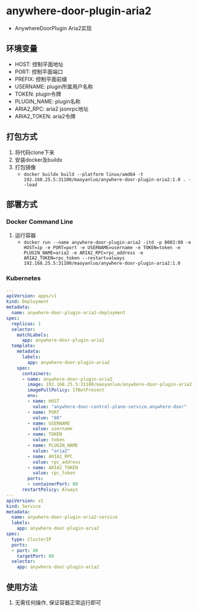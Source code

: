 # anywhere-door-plugin-aria2
* AnywhereDoorPlugin Aria2实现

## 环境变量
* HOST: 控制平面地址
* PORT: 控制平面端口
* PREFIX: 控制平面前缀
* USERNAME: plugin所属用户名称
* TOKEN: plugin令牌
* PLUGIN_NAME: plugin名称
* ARIA2_RPC: aria2 jsonrpc地址
* ARIA2_TOKEN: aria2令牌

## 打包方式
1. 将代码clone下来
2. 安装docker及buildx
3. 打包镜像
   * `docker buildx build --platform linux/amd64 -t 192.168.25.5:31100/maoyanluo/anywhere-door-plugin-aria2:1.0 . --load`

## 部署方式

### Docker Command Line
1. 运行容器
   * `docker run --name anywhere-door-plugin-aria2 -itd -p 8083:80 -e HOST=ip -e PORT=port -e USERNAME=username -e TOKEN=token -e PLUGIN_NAME=aria2 -e ARIA2_RPC=rpc_address -e ARIA2_TOKEN=rpc_token --restart=always 192.168.25.5:31100/maoyanluo/anywhere-door-plugin-aria2:1.0`

### Kubernetes
```yaml
---
apiVersion: apps/v1
kind: Deployment
metadata:
  name: anywhere-door-plugin-aria2-deployment
spec:
  replicas: 1
  selector:
    matchLabels:
      app: anywhere-door-plugin-aria2
  template:
    metadata:
      labels:
        app: anywhere-door-plugin-aria2
    spec:
      containers:
      - name: anywhere-door-plugin-aria2
        image: 192.168.25.5:31100/maoyanluo/anywhere-door-plugin-aria2:1.0
        imagePullPolicy: IfNotPresent
        env:
        - name: HOST
          value: "anywhere-door-control-plane-service.anywhere-door"
        - name: PORT
          value: "80"
        - name: USERNAME
          value: username
        - name: TOKEN
          value: token
        - name: PLUGIN_NAME
          value: "aria2"
        - name: ARIA2_RPC
          value: rpc_address
        - name: ARIA2_TOKEN
          value: rpc_token
        ports:
        - containerPort: 80
      restartPolicy: Always
---
apiVersion: v1
kind: Service
metadata:
  name: anywhere-door-plugin-aria2-service
  labels:
    app: anywhere-door-plugin-aria2
spec:
  type: ClusterIP
  ports:
  - port: 80
    targetPort: 80
  selector:
    app: anywhere-door-plugin-aria2
```

## 使用方法
1. 无需任何操作, 保证容器正常运行即可